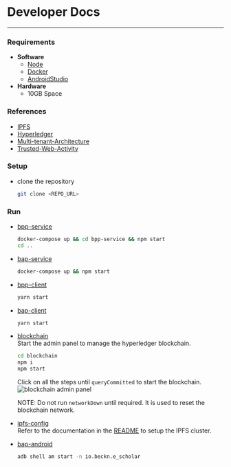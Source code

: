 # Developer Docs

___
### Requirements
* **Software**
    * [Node](https://nodejs.org/en/download/)
    * [Docker](https://docs.docker.com/get-docker/)
    * [AndroidStudio](https://developer.android.com/studio/install)
* **Hardware**
    * 10GB Space

### References
* [IPFS](https://ipfs.tech)
* [Hyperledger](https://www.hyperledger.org)
* [Multi-tenant-Architecture](https://www.cloudflare.com/en-in/learning/cloud/what-is-multitenancy/)
* [Trusted-Web-Activity](https://developer.chrome.com/docs/android/trusted-web-activity/)


### Setup
* clone the repository
  ```bash
  git clone <REPO_URL>
  ```

### Run
* [bpp-service](./bpp-service/)
    ```bash
    docker-compose up && cd bpp-service && npm start
    cd ..
    ```
* [bap-service](./bap-service/)
    ```bash
    docker-compose up && npm start
    ```
* [bpp-client](./bpp-client/)
    ```bash
    yarn start
    ```
* [bap-client](./bap-client/)
    ```bash
    yarn start
    ```
* [blockchain](./blockchain/)  
    Start the admin panel to manage the hyperledger blockchain.
    ```bash
    cd blockchain
    npm i
    npm start
    ```
    Click on all the steps until `queryCommitted` to start the blockchain.
    ![blockchain admin panel](https://i.imgur.com/xBSkD34.png)  
    
    NOTE: Do not run `networkDown` until required. It is used to reset the blockchain network.

* [ipfs-config](./ipfs-config)  
  Refer to the documentation in the [README](./ipfs-config/README.md) to setup the IPFS cluster.
* [bap-android](./bap-android/)
    ```bash
    adb shell am start -n io.beckn.e_scholar
    ```
